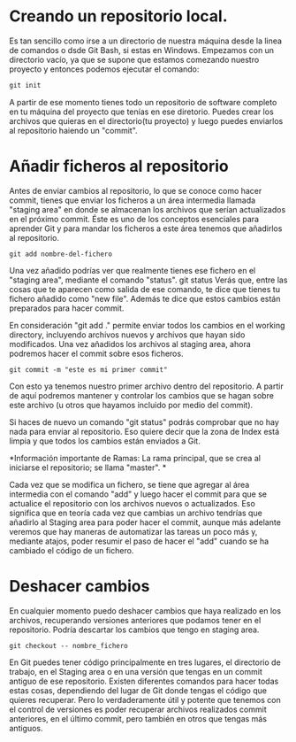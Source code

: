 # Creando un repositorio local.
Es tan sencillo como irse a un directorio de nuestra máquina desde la linea de comandos o dsde Git Bash, si estas en Windows. Empezamos con un directorio vacío, ya que se supone que estamos comezando nuestro proyecto y entonces podemos ejecutar el comando:

```cmd
git init
```

A partir  de ese momento tienes todo un repositorio de software completo en tu máquina del proyecto que tenías en ese diretorio. Puedes crear los archivos que quieras en el directorio(tu proyecto) y luego puedes enviarlos al repositorio haiendo un "commit".

# Añadir ficheros al repositorio
Antes de enviar cambios al repositorio, lo que se conoce como hacer commit, tienes que enviar
los ficheros a un área intermedia llamada "staging area" en donde se almacenan los archivos
que serían actualizados en el próximo commit. Éste es uno de los conceptos esenciales para
aprender Git y para mandar los ficheros a este área tenemos que añadirlos al repositorio.

```
git add nombre-del-fichero
```

Una vez añadido podrías ver que realmente tienes ese fichero en el "staging area", mediante el
comando "status".
git status
Verás que, entre las cosas que te aparecen como salida de ese comando, te dice que tienes tu
fichero añadido como "new file". Además te dice que estos cambios están preparados para
hacer commit.

En consideración "git add ." permite enviar todos los cambios en el working directory, incluyendo archivos nuevos y archivos que hayan sido modificados.
Una vez añadidos los archivos al staging area, ahora podremos hacer el commit sobre esos
ficheros.

```
git commit -m "este es mi primer commit"
```

Con esto ya tenemos nuestro primer archivo dentro del repositorio. A partir de aquí podremos
mantener y controlar los cambios que se hagan sobre este archivo (u otros que hayamos
incluido por medio del commit).

Si haces de nuevo un comando "git status" podrás comprobar que no hay nada para enviar al
repositorio. Eso quiere decir que la zona de Index está limpia y que todos los cambios están
enviados a Git.

*Información importante de Ramas: La rama principal, que se crea al iniciarse el repositorio; se llama "master". *

Cada vez que se modifica un fichero, se tiene que agregar al área intermedia con el comando
"add" y luego hacer el commit para que se actualice el repositorio con los archivos nuevos o
actualizados. Eso significa que en teoría cada vez que cambias un archivo tendrías que añadirlo
al Staging area para poder hacer el commit, aunque más adelante veremos que hay maneras de
automatizar las tareas un poco más y, mediante atajos, poder resumir el paso de hacer el "add"
cuando se ha cambiado el código de un fichero.

# Deshacer cambios
En cualquier momento puedo deshacer cambios que haya realizado en los archivos,
recuperando versiones anteriores que podamos tener en el repositorio. Podría descartar los
cambios que tengo en staging area.

```
git checkout -- nombre_fichero
```

En Git puedes tener código principalmente en tres lugares, el directorio de trabajo, en el
Staging area o en una versión que tengas en un commit antiguo de ese repositorio. Existen
diferentes comandos para hacer todas estas cosas, dependiendo del lugar de Git donde tengas
el código que quieres recuperar. Pero lo verdaderamente útil y potente que tenemos con el
control de versiones es poder recuperar archivos realizados commit anteriores, en el último
commit, pero también en otros que tengas más antiguos.
